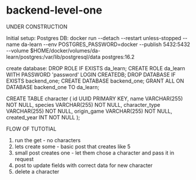 # backend-level-one
UNDER CONSTRUCTION

Initial setup:
Postgres DB:
docker run --detach --restart unless-stopped --name da-learn --env POSTGRES_PASSWORD=docker --publish 5432:5432 --volume $HOME/docker/volumes/da-learn/postgres:/var/lib/postgresql/data postgres:16.2

create database:
DROP ROLE IF EXISTS da_learn;
CREATE ROLE da_learn WITH PASSWORD 'password' LOGIN CREATEDB;
DROP DATABASE IF EXISTS backend_one;
CREATE DATABASE backend_one;
GRANT ALL ON DATABASE backend_one TO da_learn;

CREATE TABLE character
(
id             UUID PRIMARY KEY,
name           VARCHAR(255) NOT NULL,
species        VARCHAR(255) NOT NULL,
character_type VARCHAR(255) NOT NULL,
origin_game    VARCHAR(255) NOT NULL,
created_year   INT          NOT NULL
);




FLOW OF TUTOTIAL
1) run the get - no characters
2) lets create some - basic post that creates like 5
3) small post creates one - let them chose a character and pass it in request
4) post to update fields with correct data for new character
5) delete a character 